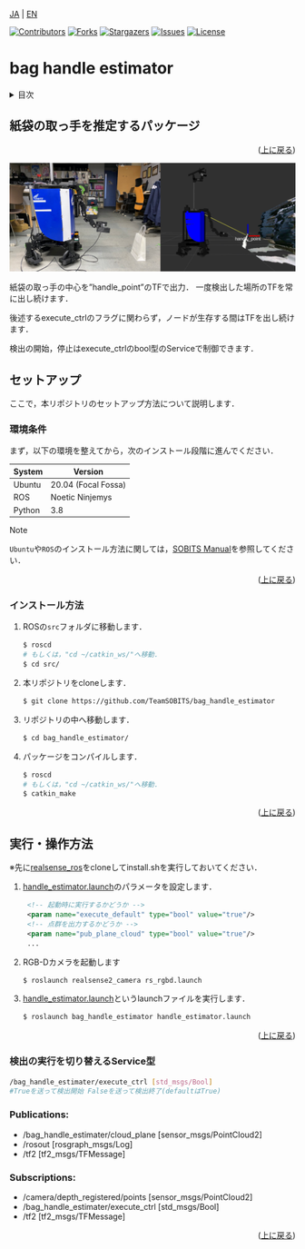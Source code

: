  <a name="readme-top"></a>

[JA](README.md) | [EN](README.en.md)

[![Contributors][contributors-shield]][contributors-url]
[![Forks][forks-shield]][forks-url]
[![Stargazers][stars-shield]][stars-url]
[![Issues][issues-shield]][issues-url]
[![License][license-shield]][license-url]

# bag handle estimator

<!-- 目次 -->
<details>
  <summary>目次</summary>
  <ol>
    <li>
      <a href="#紙袋の取っ手を推定するパッケージ">紙袋の取っ手を推定するパッケージ</a>
    </li>
    <li>
      <a href="#セットアップ">セットアップ</a>
      <ul>
        <li><a href="#環境条件">環境条件</a></li>
        <li><a href="#インストール方法">インストール方法</a></li>
      </ul>
    </li>
    <li>
    　<a href="#実行操作方法">実行・操作方法</a>
    </li>
  </ol>
</details>


<!-- レポジトリの概要 -->
## 紙袋の取っ手を推定するパッケージ

<p align="right">(<a href="#readme-top">上に戻る</a>)</p>

![Execute Result](img/estimate.png)

紙袋の取っ手の中心を”handle_point”のTFで出力．
一度検出した場所のTFを常に出し続けます．

後述するexecute_ctrlのフラグに関わらず，ノードが生存する間はTFを出し続けます．

検出の開始，停止はexecute_ctrlのbool型のServiceで制御できます．


<!-- セットアップ -->
## セットアップ

ここで，本リポジトリのセットアップ方法について説明します．

### 環境条件

まず，以下の環境を整えてから，次のインストール段階に進んでください．

| System  | Version |
| ------------- | ------------- |
| Ubuntu | 20.04 (Focal Fossa) |
| ROS | Noetic Ninjemys |
| Python | 3.8 |

> [!NOTE]
> `Ubuntu`や`ROS`のインストール方法に関しては，[SOBITS Manual](https://github.com/TeamSOBITS/sobits_manual#%E9%96%8B%E7%99%BA%E7%92%B0%E5%A2%83%E3%81%AB%E3%81%A4%E3%81%84%E3%81%A6)を参照してください．

<p align="right">(<a href="#readme-top">上に戻る</a>)</p>


### インストール方法

1. ROSの`src`フォルダに移動します．
   ```sh
   $ roscd
   # もしくは，"cd ~/catkin_ws/"へ移動．
   $ cd src/
   ```
2. 本リポジトリをcloneします．
   ```sh
   $ git clone https://github.com/TeamSOBITS/bag_handle_estimator
   ```
3. リポジトリの中へ移動します．
   ```sh
   $ cd bag_handle_estimator/
   ```
4. パッケージをコンパイルします．
   ```sh
   $ roscd
   # もしくは，"cd ~/catkin_ws/"へ移動．
   $ catkin_make
   ```

<p align="right">(<a href="#readme-top">上に戻る</a>)</p>


<!-- 実行・操作方法 -->
## 実行・操作方法
※先に[realsense_ros](https://github.com/TeamSOBITS/realsense_ros)をcloneしてinstall.shを実行しておいてください．



1. [handle_estimator.launch](launch/handle_estimator.launch)のパラメータを設定します．
   ```xml
    <!-- 起動時に実行するかどうか -->
    <param name="execute_default" type="bool" value="true"/>
    <!-- 点群を出力するかどうか -->
	<param name="pub_plane_cloud" type="bool" value="true"/>
    ...
   ```


2. RGB-Dカメラを起動します
   ```sh
   $ roslaunch realsense2_camera rs_rgbd.launch
   ```


2. [handle_estimator.launch](launch/handle_estimator.launch)というlaunchファイルを実行します．
   ```sh
   $ roslaunch bag_handle_estimator handle_estimator.launch
   ```

<p align="right">(<a href="#readme-top">上に戻る</a>)</p>

### 検出の実行を切り替えるService型
```bash
/bag_handle_estimater/execute_ctrl [std_msgs/Bool]
#Trueを送って検出開始 Falseを送って検出終了(defaultはTrue)
```

### Publications:
 * /bag_handle_estimater/cloud_plane [sensor_msgs/PointCloud2]
 * /rosout [rosgraph_msgs/Log]
 * /tf2 [tf2_msgs/TFMessage]

### Subscriptions:
 * /camera/depth_registered/points [sensor_msgs/PointCloud2]
 * /bag_handle_estimater/execute_ctrl  [std_msgs/Bool]
 * /tf2 [tf2_msgs/TFMessage]


<p align="right">(<a href="#readme-top">上に戻る</a>)</p>


<!-- MARKDOWN LINKS & IMAGES -->
<!-- https://www.markdownguide.org/basic-syntax/#reference-style-links -->
[contributors-shield]: https://img.shields.io/github/contributors/TeamSOBITS/bag_handle_estimator.svg?style=for-the-badge
[contributors-url]: https://github.com/TeamSOBITS/bag_handle_estimator/graphs/contributors
[forks-shield]: https://img.shields.io/github/forks/TeamSOBITS/bag_handle_estimator.svg?style=for-the-badge
[forks-url]: https://github.com/TeamSOBITS/bag_handle_estimator/network/members
[stars-shield]: https://img.shields.io/github/stars/TeamSOBITS/bag_handle_estimator.svg?style=for-the-badge
[stars-url]: https://github.com/TeamSOBITS/bag_handle_estimator/stargazers
[issues-shield]: https://img.shields.io/github/issues/TeamSOBITS/bag_handle_estimator.svg?style=for-the-badge
[issues-url]: https://github.com/TeamSOBITS/bag_handle_estimator/issues
[license-shield]: https://img.shields.io/github/license/TeamSOBITS/bag_handle_estimator.svg?style=for-the-badge
[license-url]: LICENSE
